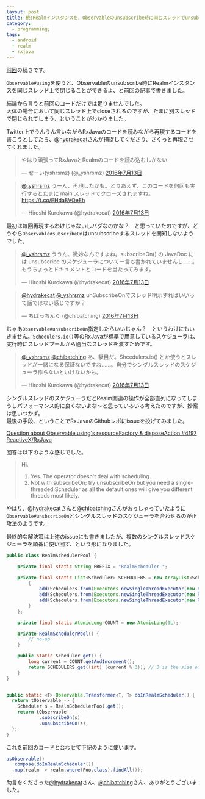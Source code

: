 ```yaml
---
layout: post
title: 続:Realmインスタンスを、Observableのunsubscribe時に同じスレッドでunsubscribeする
category:
  - programming;
tags:
  - android
  - realm
  - rxjava
---
```


[前回](https://yslibrary.net/2016/07/08/how-to-close-realm-upon-unsubscribe/)の続きです。

`Observable#using`を使うと、Observableのunsubscribe時にRealmインスタンスを同じスレッド上で閉じることができるよ、と前回の記事で書きました。

結論から言うと前回のコードだけでは足りませんでした。  
大体の場合において同じスレッド上でcloseされるのですが、たまに別スレッドで閉じられてしまう、ということがわかりました。

Twitter上でうんうん言いながらRxJavaのコードを読みながら再現するコードを書こうとしてたら、[@hydrakecat](https://twitter.com/hydrakecat)さんが捕捉してくださり、さくっと再現させてくれました。

<blockquote class="twitter-tweet" data-lang="ja"><p lang="ja" dir="ltr">やはり頑張ってRxJavaとRealmのコードを読み込むしかない</p>&mdash; せーい(yshrsmz) (@_yshrsmz) <a href="https://twitter.com/_yshrsmz/status/753075450906378241">2016年7月13日</a></blockquote>

<blockquote class="twitter-tweet" data-lang="ja"><p lang="ja" dir="ltr"><a href="https://twitter.com/_yshrsmz">@_yshrsmz</a> うーん、再現したかも。とりあえず、このコードを何回も実行するとたまに main スレッドでクローズされますね。<a href="https://t.co/EHda8VQeEh">https://t.co/EHda8VQeEh</a></p>&mdash; Hiroshi Kurokawa (@hydrakecat) <a href="https://twitter.com/hydrakecat/status/753121477050953728">2016年7月13日</a></blockquote>

最初は毎回再現するわけじゃないしバグなのかな？　と思っていたのですが、どうやら`Observable#subscribeOn`はunsubscribeするスレッドを関知しないようでした。

<blockquote class="twitter-tweet" data-lang="ja"><p lang="ja" dir="ltr"><a href="https://twitter.com/_yshrsmz">@_yshrsmz</a> ううん、微妙なんですよね。subscribeOn() の JavaDoc には unsubscribe のスケジューラについて一言も書かれていませんし……。もうちょっとドキュメントとコードを当たってみます。</p>&mdash; Hiroshi Kurokawa (@hydrakecat) <a href="https://twitter.com/hydrakecat/status/753174895706509313">2016年7月13日</a></blockquote>

<blockquote class="twitter-tweet" data-lang="ja"><p lang="ja" dir="ltr"><a href="https://twitter.com/hydrakecat">@hydrakecat</a> <a href="https://twitter.com/_yshrsmz">@_yshrsmz</a> unSubscribeOnでスレッド明示すればいいって話ではない感じですか？</p>&mdash; ちばっちんぐ (@chibatching) <a href="https://twitter.com/chibatching/status/753176554293694464">2016年7月13日</a></blockquote>

じゃあ`Observable#unsubscribeOn`指定したらいいじゃん？　というわけにもいきません。`Schedulers.io()`等のRxJavaが標準で用意しているスケジューラは、実行時にスレッドプールから適当なスレッドを渡すためです。

<blockquote class="twitter-tweet" data-lang="ja"><p lang="ja" dir="ltr"><a href="https://twitter.com/_yshrsmz">@_yshrsmz</a> <a href="https://twitter.com/chibatching">@chibatching</a> あ、駄目だ。Shcedulers.io() とか使うとスレッドが一緒になる保証ないですね……。自分でシングルスレッドのスケジューラ作らないといけないかも。</p>&mdash; Hiroshi Kurokawa (@hydrakecat) <a href="https://twitter.com/hydrakecat/status/753178239770562560">2016年7月13日</a></blockquote>

シングルスレッドのスケジューラだとRealm関連の操作が全部直列になってしまうしパフォーマンス的に良くないよな〜と思っていろいろ考えたのですが、妙案は思いつかず。  
最後の手段、ということでRxJavaのGithubレポにissueを投げてみました。

[Question about Observable.using's resourceFactory & disposeAction #4197 ReactiveX/RxJava](https://github.com/ReactiveX/RxJava/issues/4197)


回答は以下のような感じでした。

> Hi.
>
> 1) Yes. The operator doesn't deal with scheduling.
> 2) Not with subscribeOn; try unsubscribeOn but you need a single-threaded Scheduler as all the default ones will give you different threads most likely.

やはり、[@hydrakecat](https://twitter.com/hydrakecat)さんと[@chibatching](https://twitter.com/chibatching)さんがおっしゃっていたように`Observable#unsbscribeOn`とシングルスレッドのスケジューラを合わせるのが正攻法のようです。


最終的な解決策は上述のissueにも書きましたが、複数のシングルスレッドスケジューラを順番に使い回す、という形になりました。

```java
public class RealmSchedulerPool {

    private final static String PREFIX = "RealmScheduler-";

    private final static List<Scheduler> SCHEDULERS = new ArrayList<Scheduler>(){
        {
            add(Schedulers.from(Executors.newSingleThreadExecutor(new RxThreadFactory(PREFIX + "1-"))));
            add(Schedulers.from(Executors.newSingleThreadExecutor(new RxThreadFactory(PREFIX + "2-"))));
            add(Schedulers.from(Executors.newSingleThreadExecutor(new RxThreadFactory(PREFIX + "3-"))));
        }
    };

    private final static AtomicLong COUNT = new AtomicLong(0L);

    private RealmSchedulerPool() {
        // no-op
    }

    public static Scheduler get() {
        long current = COUNT.getAndIncrement();
        return SCHEDULERS.get((int) (current % 3)); // 3 is the size of SCHEDULERS
    }
}


public static <T> Observable.Transformer<T, T> doInRealmScheduler() {
  return tObservable -> {
    Scheduler s = RealmSchedulerPool.get();
    return tObservable
            .subscribeOn(s)
            .unsubscribeOn(s);
  };
}
```

これを前回のコードと合わせて下記のように使います。

```java
asObservable()
  .compose(doInRealmScheduler())
  .map(realm -> realm.where(Foo.class).findAll());
```

助言をくださった[@hydrakecat](https://twitter.com/hydrakecat)さん、[@chibatching](https://twitter.com/chibatching)さん、ありがとうございました。

